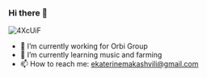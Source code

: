 ### Hi there 👋

![4XcUiF](https://github.com/ekato-makashvili/ekato-makashvili/assets/44134970/f982e4c7-e248-4eed-b350-733434edb8de)

- 🔭 I’m currently working for Orbi Group
- 🌱 I’m currently learning music and farming
- 📫 How to reach me: ekaterinemakashvili@gmail.com
